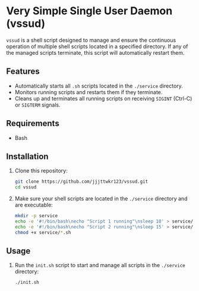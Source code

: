 # Very Simple Single User Daemon (vssud)

`vssud` is a shell script designed to manage and ensure the continuous operation of multiple shell scripts located in a specified directory. If any of the managed scripts terminate, this script will automatically restart them.

## Features

- Automatically starts all `.sh` scripts located in the `./service` directory.
- Monitors running scripts and restarts them if they terminate.
- Cleans up and terminates all running scripts on receiving `SIGINT` (Ctrl-C) or `SIGTERM` signals.

## Requirements

- Bash

## Installation

1. Clone this repository:
    ```sh
    git clone https://github.com/jjjttwkr123/vssud.git
    cd vssud
    ```

2. Make sure your shell scripts are located in the `./service` directory and are executable:
    ```sh
    mkdir -p service
    echo -e '#!/bin/bash\necho "Script 1 running"\nsleep 10' > service/script1.sh
    echo -e '#!/bin/bash\necho "Script 2 running"\nsleep 15' > service/script2.sh
    chmod +x service/*.sh
    ```

## Usage

1. Run the `init.sh` script to start and manage all scripts in the `./service` directory:
    ```Bash
    ./init.sh
    ```
